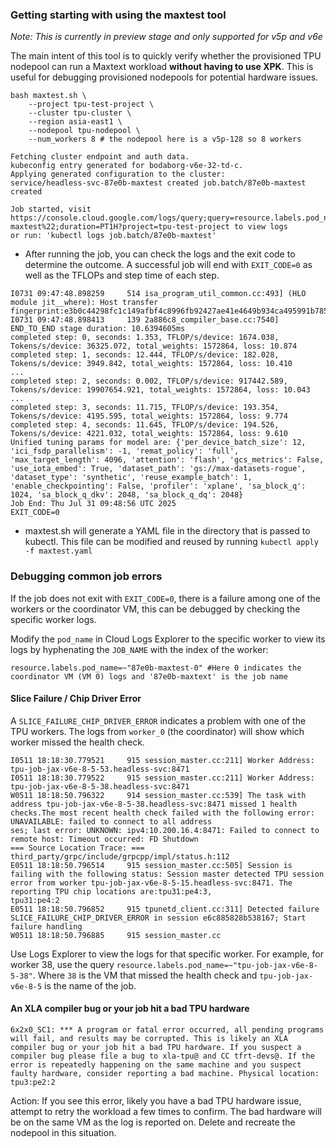 ### Getting starting with using the maxtest tool

*Note: This is currently in preview stage and only supported for v5p and v6e*

The main intent of this tool is to quickly verify whether the provisioned TPU
nodepool can run a Maxtext workload **without having to
use XPK**. This is useful for debugging provisioned nodepools for potential hardware issues.

```shell
bash maxtest.sh \
    --project tpu-test-project \
    --cluster tpu-cluster \
    --region asia-east1 \
    --nodepool tpu-nodepool \
    --num_workers 8 # the nodepool here is a v5p-128 so 8 workers

Fetching cluster endpoint and auth data.
kubeconfig entry generated for bodaborg-v6e-32-td-c.
Applying generated configuration to the cluster:
service/headless-svc-87e0b-maxtest created job.batch/87e0b-maxtest created

Job started, visit https://console.cloud.google.com/logs/query;query=resource.labels.pod_name%3D~%2287e0b-maxtest%22;duration=PT1H?project=tpu-test-project to view logs
or run: 'kubectl logs job.batch/87e0b-maxtest'
```

-   After running the job, you can check the logs and the exit code to determine
    the outcome. A successful job will end with `EXIT_CODE=0` as well as the
    TFLOPs and step time of each step.

```
I0731 09:47:48.898259     514 isa_program_util_common.cc:493] (HLO module jit__where): Host transfer fingerprint:e3b0c44298fc1c149afbf4c8996fb92427ae41e4649b934ca495991b7852b855
I0731 09:47:48.898413     139 2a886c8_compiler_base.cc:7540] END_TO_END stage duration: 10.6394605ms
completed step: 0, seconds: 1.353, TFLOP/s/device: 1674.038, Tokens/s/device: 36325.072, total_weights: 1572864, loss: 10.874
completed step: 1, seconds: 12.444, TFLOP/s/device: 182.028, Tokens/s/device: 3949.842, total_weights: 1572864, loss: 10.410
...
completed step: 2, seconds: 0.002, TFLOP/s/device: 917442.589, Tokens/s/device: 19907654.921, total_weights: 1572864, loss: 10.043
...
completed step: 3, seconds: 11.715, TFLOP/s/device: 193.354, Tokens/s/device: 4195.595, total_weights: 1572864, loss: 9.774
completed step: 4, seconds: 11.645, TFLOP/s/device: 194.526, Tokens/s/device: 4221.032, total_weights: 1572864, loss: 9.610
Unified tuning params for model are: {'per_device_batch_size': 12, 'ici_fsdp_parallelism': -1, 'remat_policy': 'full', 'max_target_length': 4096, 'attention': 'flash', 'gcs_metrics': False, 'use_iota_embed': True, 'dataset_path': 'gs://max-datasets-rogue', 'dataset_type': 'synthetic', 'reuse_example_batch': 1, 'enable_checkpointing': False, 'profiler': 'xplane', 'sa_block_q': 1024, 'sa_block_q_dkv': 2048, 'sa_block_q_dq': 2048}
Job End: Thu Jul 31 09:48:56 UTC 2025
EXIT_CODE=0
```

-   maxtest.sh will generate a YAML file in the directory that is passed to kubectl. This file can be modified and reused by running `kubectl apply -f maxtest.yaml`

### Debugging common job errors ###

If the job does not exit with `EXIT_CODE=0`, there is a failure among one of
the workers or the coordinator VM, this can be debugged by checking the specific
worker logs.

Modify the `pod_name` in Cloud Logs Explorer to the specific worker to view its logs
by hyphenating the `JOB_NAME` with the index of the worker:

```
resource.labels.pod_name=~"87e0b-maxtest-0" #Here 0 indicates the coordinator VM (VM 0) logs and '87e0b-maxtext' is the job name
```

#### Slice Failure / Chip Driver Error ####

A `SLICE_FAILURE_CHIP_DRIVER_ERROR` indicates a problem with one of the TPU workers. The logs from `worker_0` (the coordinator) will show which worker missed the health check.

```
I0511 18:18:30.779521     915 session_master.cc:211] Worker Address: tpu-job-jax-v6e-8-5-53.headless-svc:8471                                                                                                                                        
I0511 18:18:30.779522     915 session_master.cc:211] Worker Address: tpu-job-jax-v6e-8-5-38.headless-svc:8471                                                                                                                                        
W0511 18:18:50.796322     914 session_master.cc:539] The task with address tpu-job-jax-v6e-8-5-38.headless-svc:8471 missed 1 health checks.The most recent health check failed with the following error: UNAVAILABLE: failed to connect to all address
ses; last error: UNKNOWN: ipv4:10.200.16.4:8471: Failed to connect to remote host: Timeout occurred: FD Shutdown                                                                                                                                     
=== Source Location Trace: ===                                                                                                                                                                                                                       
third_party/grpc/include/grpcpp/impl/status.h:112                                                                                                                                                                                                    
E0511 18:18:50.796514     915 session_master.cc:505] Session is failing with the following status: Session master detected TPU session error from worker tpu-job-jax-v6e-8-5-15.headless-svc:8471. The reporting TPU chip locations are:tpu31:pe4:3, 
tpu31:pe4:2                                                                                                                                                                                                                                          
E0511 18:18:50.796852     915 tpunetd_client.cc:311] Detected failure SLICE_FAILURE_CHIP_DRIVER_ERROR in session e6c885828b538167; Start failure handling                                                                                            
W0511 18:18:50.796885     915 session_master.cc
```

Use Logs Explorer to view the logs for that specific worker. For example, for worker 38, use the query `resource.labels.pod_name=~"tpu-job-jax-v6e-8-5-38"`. Where `38` is the VM that missed the health check and `tpu-job-jax-v6e-8-5` is the name of the job.

#### An XLA compiler bug or your job hit a bad TPU hardware ####

```
6x2x0_SC1: *** A program or fatal error occurred, all pending programs will fail, and results may be corrupted. This is likely an XLA compiler bug or your job hit a bad TPU hardware. If you suspect a compiler bug please file a bug to xla-tpu@ and CC tfrt-devs@. If the error is repeatedly happening on the same machine and you suspect faulty hardware, consider reporting a bad machine. Physical location: tpu3:pe2:2
```

Action: If you see this error, likely you have a bad TPU hardware issue, attempt to retry the workload a few times to confirm. The bad hardware will be on the same VM as the log is reported on. Delete and recreate the nodepool in this situation.



